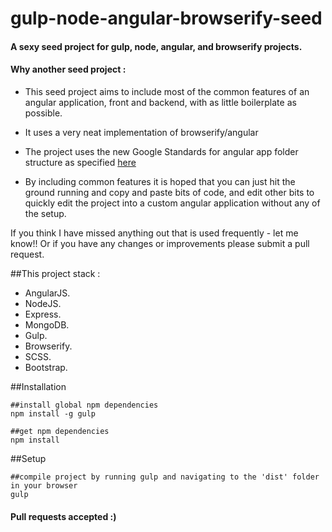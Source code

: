 gulp-node-angular-browserify-seed
============================

#### A sexy seed project for gulp, node, angular, and browserify projects.

#### Why another seed project :

* This seed project aims to include most of the common features of an angular application, front and backend, with as little boilerplate as possible.

* It uses a very neat implementation of browserify/angular

* The project uses the new Google Standards for angular app folder structure as specified [here](https://docs.google.com/document/d/1XXMvReO8-Awi1EZXAXS4PzDzdNvV6pGcuaF4Q9821Es/pub)

* By including common features it is hoped that you can just hit the ground running and copy and paste bits of code, and edit other bits to quickly edit the project into a custom angular application without any of the setup.



If you think I have missed anything out that is used frequently - let me know!!
Or if you have any changes or improvements please submit a pull request.



##This project stack :
*   AngularJS.
*   NodeJS.
*   Express.
*   MongoDB.
*   Gulp.
*   Browserify.
*   SCSS.
*   Bootstrap.


##Installation
```
##install global npm dependencies
npm install -g gulp

##get npm dependencies
npm install
```
##Setup
```
##compile project by running gulp and navigating to the 'dist' folder in your browser
gulp
```


#### Pull requests accepted :)
